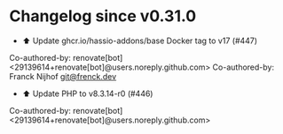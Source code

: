 # Changelog since v0.31.0
- ⬆️ Update ghcr.io/hassio-addons/base Docker tag to v17 (#447)

Co-authored-by: renovate[bot] <29139614+renovate[bot]@users.noreply.github.com>
Co-authored-by: Franck Nijhof <git@frenck.dev> 
- ⬆️ Update PHP to v8.3.14-r0 (#446)

Co-authored-by: renovate[bot] <29139614+renovate[bot]@users.noreply.github.com> 
